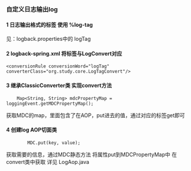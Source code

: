 



### 自定义日志输出log

#### 1 日志输出格式的标签 使用 %log-tag
见：logback.properties中的 logTag
#### 2 logback-spring.xml 将标签与LogConvert对应
    <conversionRule conversionWord="logTag" converterClass="org.study.core.LogTagConvert"/>
#### 3 继承ClassicConverter类 实现convert方法
        Map<String, String> mdcPropertyMap = loggingEvent.getMDCPropertyMap();
获取MDC的map，里面包含了在AOP，put进去的值，通过对应的标签get即可

#### 4 创建log AOP切面类
            MDC.put(key, value);

获取需要的信息，通过MDC静态方法 将属性put到MDCPropertyMap中 在convert类中获取
详见 LogAop.java
